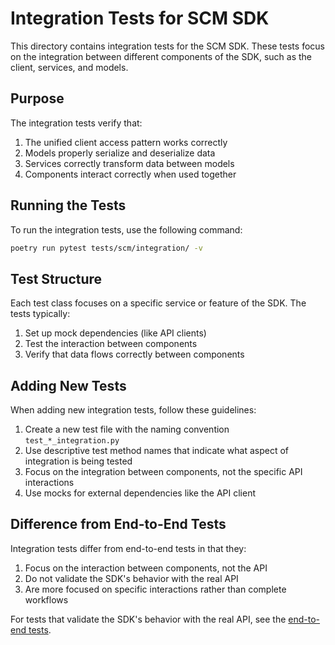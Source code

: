 # Integration Tests for SCM SDK

This directory contains integration tests for the SCM SDK. These tests focus on the integration between different components of the SDK, such as the client, services, and models.

## Purpose

The integration tests verify that:

1. The unified client access pattern works correctly
2. Models properly serialize and deserialize data
3. Services correctly transform data between models
4. Components interact correctly when used together

## Running the Tests

To run the integration tests, use the following command:

```bash
poetry run pytest tests/scm/integration/ -v
```

## Test Structure

Each test class focuses on a specific service or feature of the SDK. The tests typically:

1. Set up mock dependencies (like API clients)
2. Test the interaction between components
3. Verify that data flows correctly between components

## Adding New Tests

When adding new integration tests, follow these guidelines:

1. Create a new test file with the naming convention `test_*_integration.py`
2. Use descriptive test method names that indicate what aspect of integration is being tested
3. Focus on the integration between components, not the specific API interactions
4. Use mocks for external dependencies like the API client

## Difference from End-to-End Tests

Integration tests differ from end-to-end tests in that they:

1. Focus on the interaction between components, not the API
2. Do not validate the SDK's behavior with the real API
3. Are more focused on specific interactions rather than complete workflows

For tests that validate the SDK's behavior with the real API, see the [end-to-end tests](../e2e/).
